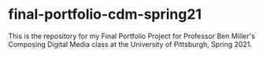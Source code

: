 # final-portfolio-cdm-spring21
This is the repository for my Final Portfolio Project for Professor Ben Miller's Composing Digital Media class at the University of Pittsburgh, Spring 2021.
